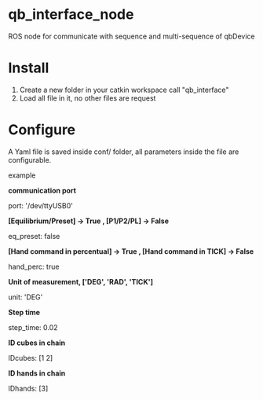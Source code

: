 # qb_interface_node
ROS node for communicate with sequence and multi-sequence of qbDevice

# Install
1. Create a new folder in your catkin workspace call "qb_interface"
2. Load all file in it, no other files are request

# Configure
A Yaml file is saved inside conf/ folder, all parameters inside the file are configurable.

example

**communication port**

port: '/dev/ttyUSB0'

**[Equilibrium/Preset] -> True , [P1/P2/PL] -> False**

eq_preset: false 

**[Hand command in percentual] -> True , [Hand command in TICK] -> False**

hand_perc: true 

**Unit of measurement, ['DEG', 'RAD', 'TICK']**

unit: 'DEG' 

**Step time**

step_time: 0.02

**ID cubes in chain**

IDcubes: [1 2] 

**ID hands in chain**

IDhands: [3] 

